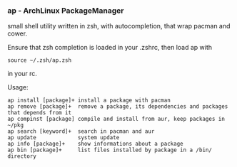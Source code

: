 ### ap - ArchLinux PackageManager ###

small shell utility written in zsh, with autocompletion, that wrap pacman and
cower.

Ensure that zsh completion is loaded in your .zshrc, then load ap with

    source ~/.zsh/ap.zsh

in your rc.

Usage:

    ap install [package]+ install a package with pacman
    ap remove [package]+  remove a package, its dependencies and packages that depends from it
    ap compinst [package] compile and install from aur, keep packages in ~/pkg
    ap search [keyword]+  search in pacman and aur
    ap update             system update
    ap info [package]+    show informations about a package
    ap bin [package]+     list files installed by package in a /bin/ directory

